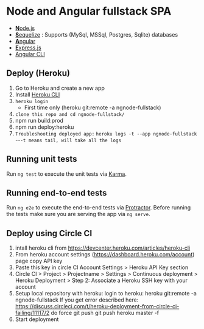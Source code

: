 # Node and Angular fullstack SPA

* [**N**ode.js](https://nodejs.org)
* [**S**equelize](http://docs.sequelizejs.com/) : Supports (MySql, MSSql, Postgres, Sqlite) databases
* [**A**ngular](https://angular.io)
* [**E**xpress.js](http://expressjs.com)
* [Angular CLI](https://cli.angular.io)

## Deploy (Heroku)
1. Go to Heroku and create a new app
2. Install [Heroku CLI](https://devcenter.heroku.com/articles/heroku-command-line)
3. `heroku login`
    * First time only (heroku git:remote -a ngnode-fullstack)
4. `clone this repo and cd ngnode-fullstack/`
5. npm run build:prod
6. npm run deploy:heroku
7. `Troubleshooting deployed app:`
`heroku logs -t --app ngnode-fullstack`
--`-t means tail, will take all the logs`
## Running unit tests
Run `ng test` to execute the unit tests via [Karma](https://karma-runner.github.io).

## Running end-to-end tests
Run `ng e2e` to execute the end-to-end tests via [Protractor](http://www.protractortest.org/). 
Before running the tests make sure you are serving the app via `ng serve`.

## Deploy using Circle CI
1. intall heroku cli from https://devcenter.heroku.com/articles/heroku-cli
2. From heroku account settings (https://dashboard.heroku.com/account) page copy API key
3. Paste this key in circle CI Account Settings > Heroku API Key section
4. Circle CI > Project > Projectname > Settings > Continuous deployment > Heroku Deployment > Step 2: Associate a Heroku SSH key with your account
5. Setup local repository with heroku:
login to heroku:
heroku git:remote -a ngnode-fullstack
If you get error described here:
https://discuss.circleci.com/t/heroku-deployment-from-circle-ci-failing/11117/2 do force git push 
git push heroku master -f
6. Start deployment
